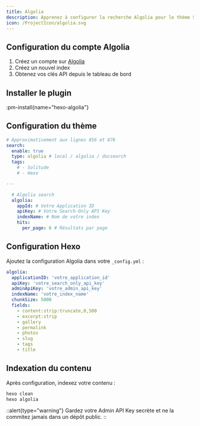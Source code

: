 ```yaml
---
title: Algolia
description: Apprenez à configurer la recherche Algolia pour le thème Solitude.
icon: /ProjectIcon/algolia.svg
---
```


## Configuration du compte Algolia

1. Créez un compte sur [Algolia](https://www.algolia.com/)
2. Créez un nouvel index
3. Obtenez vos clés API depuis le tableau de bord

## Installer le plugin

:pm-install{name="hexo-algolia"}

## Configuration du thème

```yml [_config.solitude.yml]
# Approximativement aux lignes 856 et 876
search:
  enable: true
  type: algolia # local / algolia / docsearch
  tags:
    # - Solitude
    # - Hexo

···

  # Algolia search
  algolia:
    appId: # Votre Application ID
    apiKey: # Votre Search-Only API Key
    indexName: # Nom de votre index
    hits:
      per_page: 6 # Résultats par page
```

## Configuration Hexo

Ajoutez la configuration Algolia dans votre `_config.yml` :

```yml [_config.yml]
algolia:
  applicationID: 'votre_application_id'
  apiKey: 'votre_search_only_api_key'
  adminApiKey: 'votre_admin_api_key'
  indexName: 'votre_index_name'
  chunkSize: 5000
  fields:
    - content:strip:truncate,0,500
    - excerpt:strip
    - gallery
    - permalink
    - photos
    - slug
    - tags
    - title
```

## Indexation du contenu

Après configuration, indexez votre contenu :

```bash
hexo clean
hexo algolia
```

::alert{type="warning"}
Gardez votre Admin API Key secrète et ne la commitez jamais dans un dépôt public.
::